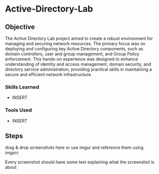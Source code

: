 # Active-Directory-Lab

## Objective
The Active Directory Lab project aimed to create a robust environment for managing and securing network resources. The primary focus was on deploying and configuring key Active Directory components, such as domain controllers, user and group management, and Group Policy enforcement. This hands-on experience was designed to enhance understanding of identity and access management, domain security, and directory service administration, providing practical skills in maintaining a secure and efficient network infrastructure.

### Skills Learned
- INSERT

### Tools Used
- INSERT

## Steps
drag & drop screenshots here or use imgur and reference them using imgsrc

Every screenshot should have some text explaining what the screenshot is about
